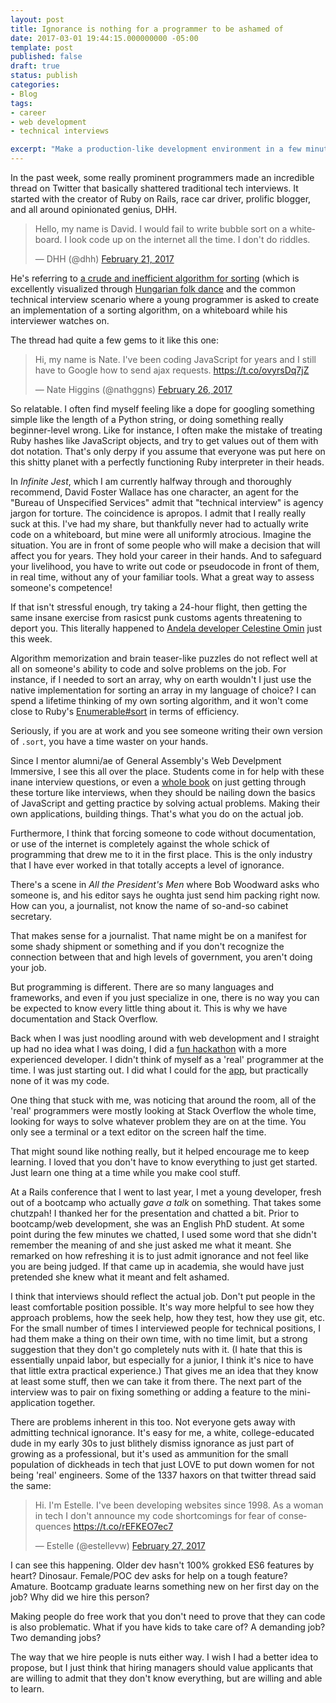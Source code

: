 ```yaml
---
layout: post
title: Ignorance is nothing for a programmer to be ashamed of
date: 2017-03-01 19:44:15.000000000 -05:00
template: post
published: false
draft: true
status: publish
categories:
- Blog
tags:
- career
- web development
- technical interviews

excerpt: "Make a production-like development environment in a few minutes."
---
```

In the past week, some really prominent programmers made an incredible thread on Twitter that basically shattered traditional tech interviews. It started with the creator of Ruby on Rails, race car driver, prolific blogger, and all around opinionated genius, DHH.

<blockquote class="twitter-tweet" data-lang="en"><p lang="en" dir="ltr">Hello, my name is David. I would fail to write bubble sort on a whiteboard. I look code up on the internet all the time. I don't do riddles.</p>— DHH (@dhh) <a href="https://twitter.com/dhh/status/834146806594433025">February 21, 2017</a></blockquote>
<script async src="//platform.twitter.com/widgets.js" charset="utf-8"></script>


He's referring to [a crude and inefficient algorithm for sorting](http://www.algorithmist.com/index.php/Bubble_sort) (which is excellently visualized through [Hungarian folk dance](https://www.youtube.com/watch?v=lyZQPjUT5B4) and the common technical interview scenario where a young programmer is asked to create an implementation of a sorting algorithm, on a whiteboard while his interviewer watches on.

The thread had quite a few gems to it like this one:

<blockquote class="twitter-tweet" data-lang="en"><p lang="en" dir="ltr">Hi, my name is Nate. I&#39;ve been coding JavaScript for years and I still have to Google how to send ajax requests. <a href="https://t.co/ovyrsDq7jZ">https://t.co/ovyrsDq7jZ</a></p>&mdash; Nate Higgins (@nathggns) <a href="https://twitter.com/nathggns/status/835669591691051010">February 26, 2017</a></blockquote>
<script async src="//platform.twitter.com/widgets.js" charset="utf-8"></script>

So relatable. I often find myself feeling like a dope for googling something simple like the length of a Python string, or doing something really beginner-level wrong. Like for instance, I often make the mistake of treating Ruby hashes like JavaScript objects, and try to get values out of them with dot notation. That's only derpy if you assume that everyone was put here on this shitty planet with a perfectly functioning Ruby interpreter in their heads.

In _Infinite Jest_, which I am currently halfway through and thoroughly recommend, David Foster Wallace has one character, an agent for the "Bureau of Unspecified Services" admit that "technical interview" is agency jargon for torture. The coincidence is apropos. I admit that I really really suck at this. I've had my share, but thankfully never had to actually write code on a whiteboard, but mine were all uniformly atrocious. Imagine the situation. You are in front of some people who will make a decision that will affect you for years. They hold your career in their hands. And to safeguard your livelihood, you have to write out code or pseudocode in front of them, in real time, without any of your familiar tools. What a great way to assess someone's competence!

If that isn't stressful enough, try taking a 24-hour flight, then getting the same insane exercise from rasicst punk customs agents threatening to deport you. This literally happened to [Andela developer Celestine Omin](http://www.recode.net/2017/2/28/14764064/nigerian-software-engineer-detained-by-us-customs) just this week.

Algorithm memorization and brain teaser-like puzzles do not reflect well at all on someone's ability to code and solve problems on the job. For instance, if I needed to sort an array, why on earth wouldn't I just use the native implementation for sorting an array in my language of choice? I can spend a lifetime thinking of my own sorting algorithm, and it won't come close to Ruby's [Enumerable#sort](https://ruby-doc.org/core-2.1.0/Enumerable.html#method-i-sort) in terms of efficiency.

Seriously, if you are at work and you see someone writing their own version of `.sort`, you have a time waster on your hands.

Since I mentor alumni/ae of General Assembly's Web Develpment Immersive, I see this all over the place. Students come in for help with these inane interview questions, or even a [whole book](http://www.barnesandnoble.com/w/cracking-the-coding-interview-gayle-laakmann-mcdowell/1122334602) on just getting through these torture like interviews, when they should be nailing down the basics of JavaScript and getting practice by solving actual problems. Making their own applications, building things. That's what you do on the actual job.

Furthermore, I think that forcing someone to code without documentation, or use of the internet is completely against the whole schick of programming that drew me to it in the first place. This is the only industry that I have ever worked in that totally accepts a level of ignorance.

There's a scene in _All the President's Men_ where Bob Woodward asks who someone is, and his editor says he oughta just send him packing right now. How can you, a journalist, not know the name of so-and-so cabinet secretary.

That makes sense for a journalist. That name might be on a manifest for some shady shipment or something and if you don't recognize the connection between that and high levels of government, you aren't doing your job.

But programming is different. There are so many languages and frameworks, and even if you just specialize in one, there is no way you can be expected to know every little thing about it. This is why we have documentation and Stack Overflow.

Back when I was just noodling around with web development and I straight up had no idea what I was doing, I did a [fun hackathon](www.publishinghackathon.com/) with a more experienced developer. I didn't think of myself as a 'real' programmer at the time. I was just starting out. I did what I could for the [app](http://www.bookciti.es), but practically none of it was my code.

One thing that stuck with me, was noticing that around the room, all of the 'real' programmers were mostly looking at Stack Overflow the whole time, looking for ways to solve whatever problem they are on at the time. You only see a terminal or a text editor on the screen half the time.

That might sound like nothing really, but it helped encourage me to keep learning. I loved that you don't have to know everything to just get started. Just learn one thing at a time while you make cool stuff.

At a Rails conference that I went to last year, I met a young developer, fresh out of a bootcamp who actually _gave a talk_ on something. That takes some chutzpah! I thanked her for the presentation and chatted a bit. Prior to bootcamp/web development, she was an English PhD student. At some point during the few minutes we chatted, I used some word that she didn't remember the meaning of and she just asked me what it meant. She remarked on how refreshing it is to just admit ignorance and not feel like you are being judged. If that came up in academia, she would have just pretended she knew what it meant and felt ashamed.

I think that interviews should reflect the actual job. Don't put people in the least comfortable position possible. It's way more helpful to see how they approach problems, how the seek help, how they test, how they use git, etc. For the small number of times I interviewed people for technical positions, I had them make a thing on their own time, with no time limit, but a strong suggestion that they don't go completely nuts with it. (I hate that this is essentially unpaid labor, but especially for a junior, I think it's nice to have that little extra practical experience.) That gives me an idea that they know at least some stuff, then we can take it from there. The next part of the interview was to pair on fixing something or adding a feature to the mini-application together.

There are problems inherent in this too. Not everyone gets away with admitting technical ignorance. It's easy for me, a white, college-educated dude in my early 30s to just blithely dismiss ignorance as just part of growing as a professional, but it's used as ammunition for the small population of dickheads in tech that just LOVE to put down women for not being 'real' engineers. Some of the 1337 haxors on that twitter thread said the same:

<blockquote class="twitter-tweet" data-lang="en"><p lang="en" dir="ltr">Hi. I&#39;m Estelle. I&#39;ve been developing websites since 1998. As a woman in tech I don&#39;t announce my code shortcomings for fear of consequences <a href="https://t.co/rEFKEO7ec7">https://t.co/rEFKEO7ec7</a></p>&mdash; Estelle (@estellevw) <a href="https://twitter.com/estellevw/status/836228371361091584">February 27, 2017</a></blockquote>
<script async src="//platform.twitter.com/widgets.js" charset="utf-8"></script>

I can see this happening. Older dev hasn't 100% grokked ES6 features by heart? Dinosaur. Female/POC dev asks for help on a tough feature? Amature. Bootcamp graduate learns something new on her first day on the job? Why did we hire this person?

Making people do free work that you don't need to prove that they can code is also problematic. What if you have kids to take care of? A demanding job? Two demanding jobs?

The way that we hire people is nuts either way. I wish I had a better idea to propose, but I just think that hiring managers should value applicants that are willing to admit that they don't know everything, but are willing and able to learn.
